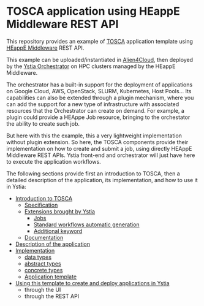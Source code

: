 # TOSCA application using HEappE Middleware REST API

This repository provides an example of [TOSCA](http://docs.oasis-open.org/tosca/TOSCA-Simple-Profile-YAML/v1.2/TOSCA-Simple-Profile-YAML-v1.2.html) application template using [HEappE Middleware](https://code.it4i.cz/ADAS/HEAppE/Middleware/wikis/home) REST API.

This example can be uploaded/instantiated in [Alien4Cloud](http://alien4cloud.github.io/index.html), then deployed by the [Ystia Orchestrator](https://github.com/ystia/yorc/blob/develop/README.md) on HPC clusters managed by the HEappE Middleware.

The orchestrator has a built-in support for the deployment of applications on Google Cloud, AWS, OpenStack, SLURM, Kubernetes, Host Pools...
Its capabilities can also be extended through a plugin mechanism, where you can add the support for a new type of infrastructure with associated resources that the Orchestrator can create on demand. For example, a plugin could provide a HEAppe Job resource, bringing to the orchestator the ability to create such job.

But here with this the example, this a very lightweight implementation without plugin extension. So here, the TOSCA components provide their implementation on how to create and submit a job, using directly HEAppE Middleware REST APIs.
Ystia front-end and orchestrator will just have here to execute the application workflows.

The following sections provide first an introduction to TOSCA, then a detailed description of the application, its implementation, and how to use it in Ystia:

* [Introduction to TOSCA](doc/tosca_intro.md)
  * [Specification](doc/tosca_intro.md#specification)
  * [Extensions brought by Ystia](doc/tosca_intro.md#tosca-extensions-brought-by-ystia)
    * [Jobs](doc/tosca_intro.md#jobs)
    * [Standard workflows automatic generation](doc/tosca_intro.md#standard-workflows-automatic-generation)
    * [Additional keyword](doc/tosca_intro.md#additional-keyword)
  * [Documentation](doc/tosca_intro.md#documentation)
* [Description of the application](doc/description.md)
* [Implementation](doc/implementation.md)
  * [data types](doc/implementation.md#data-types)
  * [abstract types](doc/implementation.md#abstract-types)
  * [concrete types](doc/implementation.md#concrete-types)
  * [Application template](doc/implementation.md#application-template)
* [Using this template to create and deploy applications in Ystia](doc/using_ystia.md)
  * through the UI
  * through the REST API
